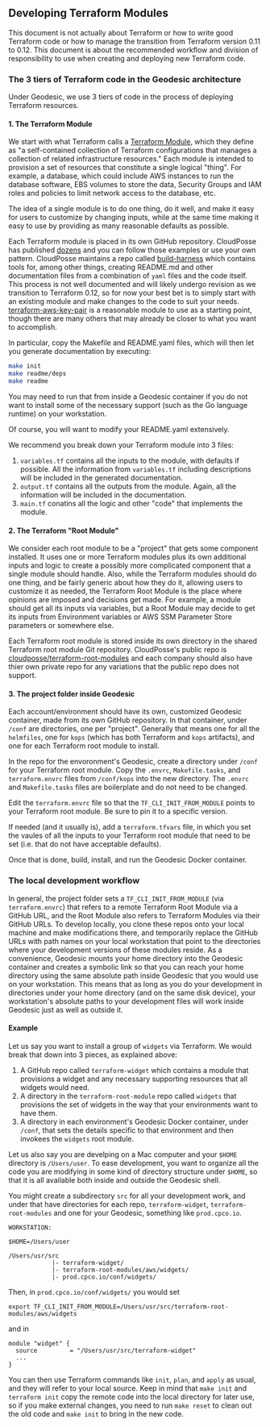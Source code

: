 ## Developing Terraform Modules

This document is not actually about Terraform or how to write good Terraform code or how
to manage the transition from Terraform version 0.11 to 0.12. This document is about the 
recommended workflow and division of responsibility to use when creating and deploying
new Terraform code.

### The 3 tiers of Terraform code in the Geodesic architecture

Under Geodesic, we use 3 tiers of code in the process of deploying Terraform resources.

#### 1. The Terraform Module

We start with what Terraform calls a [Terraform Module](https://www.terraform.io/docs/glossary.html#module),
which they define as "a self-contained collection of Terraform configurations that manages a collection of related 
infrastructure resources." Each module is intended to provision a set of resources that constitute
a single logical "thing". For example, a database, which could include AWS instances to run the 
database software, EBS volumes to store the data, Security Groups and IAM roles and policies to 
limit network access to the database, etc.

The idea of a single module is to do one thing, do it well, and make it easy for users
to customize by changing inputs, while at the same time making it easy to use by providing
as many reasonable defaults as possible.

Each Terraform module is placed in its own GitHub repository. CloudPosse has published
[dozens](https://github.com/cloudposse?utf8=✓&q=terraform&type=&language=) and you can
follow those examples or use your own pattern. CloudPosse maintains a repo called
[build-harness](https://github.com/cloudposse/build-harness) which contains tools for,
among other things, creating README.md and other documentation files from a combination
of `yaml` files and the code itself. This process is not well documented and will likely
undergo revision as we transition to Terraform 0.12, so for now your best bet is to simply
start with an existing module and make changes to the code to suit your needs. 
[terraform-aws-key-pair](https://github.com/cloudposse/terraform-aws-key-pair) is a reasonable module to use
as a starting point, though there are many others that may already be closer to what you want
to accomplish.

In particular, copy the Makefile and README.yaml files, which will then let you generate 
documentation by executing:
```bash
make init
make readme/deps
make readme
```
You may need to run that from inside a Geodesic container if you do not want to install
some of the necessary support (such as the Go language runtime) on your workstation. 

Of course, you will want to modify your README.yaml extensively.

We recommend you break down your Terraform module into 3 files:

1. `variables.tf` contains all the inputs to the module, with defaults if possible. All the 
information from `variables.tf` including descriptions will be included in the generated 
documentation.
1. `output.tf` contains all the outputs from the module. Again, all the information will
be included in the documentation.
1. `main.tf` conatins all the logic and other "code" that implements the module.

#### 2. The Terraform "Root Module"

We consider each root module to be a "project" that gets some component installed. It uses
one or more Terraform modules plus its own additional inputs and logic to create a 
possibly more complicated component that a single module should handle. Also, while the Terraform modules should do
one thing, and be fairly generic about how they do it, allowing users to customize it as needed, 
the Terraform Root Module is the place where opinions are imposed and decisions get made. For 
example, a module should get all its inputs via variables, but a Root Module may decide to get
its inputs from Environment variables or AWS SSM Parameter Store parameters or somewhere else.

Each Terraform root module is stored inside its own directory in the shared Terraform
root module Git repository. CloudPosse's public repo is 
[cloudposse/terraform-root-modules](https://github.com/cloudposse/terraform-root-modules) and
each company should also have thier own private repo for any variations that the public repo
does not support.


#### 3. The project folder inside Geodesic

Each account/environment should have its own, customized Geodesic container, made 
from its own GitHub repository. In that container,
under `/conf` are directories, one per "project". Generally that means one for all the `helmfiles`,
one for `kops` (which has both Terraform and `kops` artifacts), and one for each Terraform
root module to install. 

In the repo for the envoronment's Geodesic, create a directory under `/conf` for 
your Terraform root module. Copy the `.envrc`, `Makefile.tasks`, and `terraform.envrc` files 
from `/conf/kops` into the new directory. The `.envrc` and `Makefile.tasks` files are boilerplate
and do not need to be changed. 

Edit the `terraform.envrc` file so that the `TF_CLI_INIT_FROM_MODULE` points to your 
Terraform root module. Be sure to pin it to a specific version.

If needed (and it usually is), add a `terraform.tfvars` file, in which you set the vaules
of all the inputs to your Terraform root module that need to be set (i.e. that do not 
have acceptable defaults).

Once that is done, build, install, and run the Geodesic Docker container.

### The local development workflow

In general, the project folder sets a `TF_CLI_INIT_FROM_MODULE` (via `terraform.envrc`)
that refers to a remote Terraform Root Module via a GitHub URL,
and the Root Module also refers to Terraform Modules via their GitHub URLs. To develop
locally, you clone these repos onto your local machine and make modifications there, 
and temporarily replace the GitHub URLs with path names on your local workstation
that point to the directories where your development versions of these modules reside. 
As a convenience, Geodesic mounts your home directory into the Geodesic container and
creates a symbolic link so that you can reach your home directory using the same
absolute path inside Geodesic that you would use on your workstation. This means
that as long as you do your development in directories under your home directory
(and on the same disk device), your workstation's absolute paths to your development 
files will work inside Geodesic just as well as outside it. 

#### Example

Let us say you want to install a group of `widgets` via Terraform. We would break that 
down into 3 pieces, as explained above:

1. A GitHub repo called `terraform-widget` which contains a module that provisions 
a widget and any necessary supporting resources that all widgets would need.
1. A directory in the `terraform-root-module` repo called `widgets` that provisions
the set of widgets in the way that your environments want to have them.
1. A directory in each environment's Geodesic Docker container, under `/conf`, that
sets the details specific to that environment and then invokees the `widgets` root 
module.

Let us also say you are develping on a Mac computer and your `$HOME`
directory is `/Users/user`. To ease development, you want to organize all the code you are
modifying in some kind of directory structure under `$HOME`, so that it is all
available both inside and outside the Geodesic shell.
 
You might create a subdirectory `src` for all your development
work, and under that have directories for each repo, `terraform-widget`, `terraform-root-modules`
and one for your Geodesic, something like `prod.cpco.io`.

```
WORKSTATION:

$HOME=/Users/user

/Users/usr/src
            |- terraform-widget/
            |- terraform-root-modules/aws/widgets/
            |- prod.cpco.io/conf/widgets/
```

Then, in `prod.cpco.io/conf/widgets/` you would set 
```
export TF_CLI_INIT_FROM_MODULE=/Users/usr/src/terraform-root-modules/aws/widgets
```
and in 
```hcl
module "widget" {
  source         = "/Users/usr/src/terraform-widget"
  ...
}
```

You can then use Terraform commands like `init`, `plan`, and `apply` as usual, and they will
refer to your local source. Keep in mind that `make init` and `terraform init` copy the
remote code into the local directory for later use, so if you make external changes,
you need to run `make reset` to clean out the old code and `make init` to bring in the new code.
